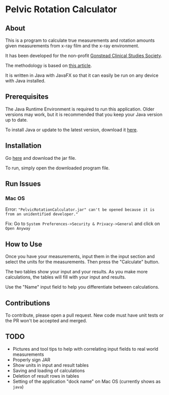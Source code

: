 # Pelvic Rotation Calculator
## About
This is a program to calculate true measurements and rotation amounts given measurements from x-ray film and the x-ray environment.

It has been developed for the non-profit [Gonstead Clinical Studies Society](gonstead.com).

The methodology is based on [this article](https://github.com/dereklopes/PelvicRotationCalculator/blob/master/Pelvic%20Rotation%20article.pdf).

It is written in Java with JavaFX so that it can easily be run on any device with Java installed.

## Prerequisites

The Java Runtime Environment is required to run this application. Older versions may work, but it is recommended that you keep your Java version up to date.

To install Java or update to the latest version, download it [here](https://java.com/download).

## Installation

Go [here](https://github.com/dereklopes/PelvicRotationCalculator/raw/master/out/build/PelvicRotationCalculator.jar) and download the jar file.

To run, simply open the downloaded program file.

## Run Issues

### Mac OS

Error: `"PelvicRotationCalculator.jar" can't be opened because it is from an unidentified developer."`

Fix: Go to `System Preferences->Security & Privacy->General` and click on `Open Anyway`

## How to Use

Once you have your measurements, input them in the input section and select the units for the measurements. Then press the "Calculate" button.

The two tables show your input and your results. As you make more calculations, the tables will fill with your input and results. 

Use the "Name" input field to help you differentiate between calculations.

## Contributions

To contribute, please open a pull request. New code must have unit tests or the PR won't be accepted and merged.

## TODO

- Pictures and tool tips to help with correlating input fields to real world measurements
- Properly sign JAR
- Show units in input and result tables
- Saving and loading of calculations
- Deletion of result rows in tables
- Setting of the application "dock name" on Mac OS (currently shows as `java`)
